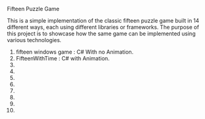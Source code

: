 Fifteen Puzzle Game

This is a simple implementation of the classic fifteen puzzle game built in 14 different ways, each using different libraries or frameworks. The purpose of this project is to showcase how the same game can be implemented using various technologies.

1) fifteen windows game : C# With no Animation.
2) FifteenWithTime : C# with Animation.
3) 
4) 
5) 
6) 
7) 
8) 
9) 
10) 
